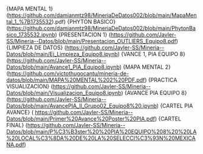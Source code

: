{MAPA MENTAL 1} (https://github.com/damianmtz98/MineriaDeDatos002/blob/main/MapaMental_1_%7B1735532).pdf)
{PHYTON BASICO}  (https://github.com/damianmtz98/MineriaDeDatos002/blob/main/PhytonBasico_1735532.ipynb)
{PRESENTACION 1} (https://github.com/JavIer-SS/Mineria--Datos/blob/main/Presentacion_OUTLIERS_Equipo8.pdf)
{LIMPIEZA DE DATOS} (https://github.com/JavIer-SS/Mineria--Datos/blob/main/Ej_Limpieza_Equipo8.ipynb)
{VANCE 1, PIA EQUIPO 8} (https://github.com/JavIer-SS/Mineria--Datos/blob/main/Avance1_PIA_Equipo8.ipynb)
{MAPA MENTAL 2} (https://github.com/victothugocantu/mineria-de-datos/blob/main/MAPA%20MENTAL%202%20PDF.pdf)
{PRACTICA VISUALIZACION} (https://github.com/JavIer-SS/Mineria--Datos/blob/main/Visualizacion_Equipo8.ipynb)
{AVANCE PIA  EQUIPO 8} (https://github.com/JavIer-SS/Mineria--Datos/blob/main/AvancePIA_II_Grupo02_Equipo8%20.ipynb)
{CARTEL PIA AVANCE} ( https://github.com/JavIer-SS/Mineria--Datos/blob/main/Primer%20Avance%20Poster%20PIA.pdf)
{CARTEL FINAL} (https://github.com/JavIer-SS/Mineria--Datos/blob/main/P%C3%B3ster%20%20PIA%20EQUIPO%208%20%20LA%20LOCAL%C3%8DA%20DE%20LA%20SELECCI%C3%93N%20MEXICANA.pdf)
